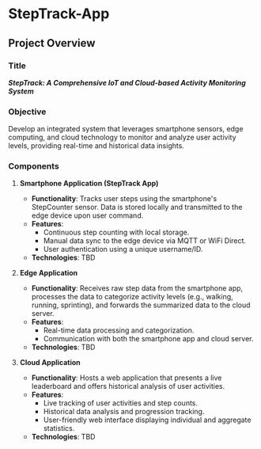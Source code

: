 # StepTrack-App  

## Project Overview

### Title
_**StepTrack: A Comprehensive IoT and Cloud-based Activity Monitoring System**_

### Objective
Develop an integrated system that leverages smartphone sensors, edge computing, and cloud technology to monitor and analyze user activity levels, providing real-time and historical data insights.

### Components

1. **Smartphone Application (StepTrack App)**
    - **Functionality**: Tracks user steps using the smartphone's StepCounter sensor. Data is stored locally and transmitted to the edge device upon user command.
    - **Features**:
        - Continuous step counting with local storage.
        - Manual data sync to the edge device via MQTT or WiFi Direct.
        - User authentication using a unique username/ID.
    - **Technologies**: TBD

2. **Edge Application**
    - **Functionality**: Receives raw step data from the smartphone app, processes the data to categorize activity levels (e.g., walking, running, sprinting), and forwards the summarized data to the cloud server.
    - **Features**:
        - Real-time data processing and categorization.
        - Communication with both the smartphone app and cloud server.
    - **Technologies**: TBD

3. **Cloud Application**
    - **Functionality**: Hosts a web application that presents a live leaderboard and offers historical analysis of user activities.
    - **Features**:
        - Live tracking of user activities and step counts.
        - Historical data analysis and progression tracking.
        - User-friendly web interface displaying individual and aggregate statistics.
    - **Technologies**: TBD
